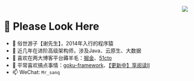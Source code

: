 <img align="right" src="https://github-readme-stats.vercel.app/api?username=xiezhyan&show_icons=true&icon_color=CE1D2D&text_color=718096&bg_color=ffffff&hide_title=true" />

# 👋 Please Look Here
- 💯 俗世游子【谢先生】，2014年入行的程序猿
- 👀 近几年在进阶高级架构师，涉及Java、云原生、大数据
- 📖 喜欢在两大博客平台薅羊毛：[掘金](https://juejin.cn/user/3359725700263694)、[51cto](https://blog.51cto.com/u_14948012)
- 🌱 平常喜欢搞点事情：[goku-framework](https://github.com/xiezhyan/goku-framework)、[【更新中】享阅读II](https://github.com/xiezhyan/enjoy-read-ii)
- 📫 WeChat: `Mr_sanq`
<!---
xiezhyan/xiezhyan is a ✨ special ✨ repository because its `README.md` (this file) appears on your GitHub profile.
You can click the Preview link to take a look at your changes.
--->

